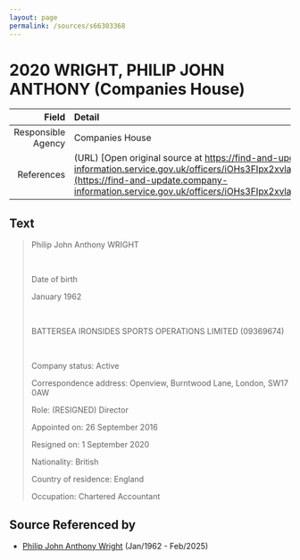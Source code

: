```yaml
---
layout: page
permalink: /sources/s66303368
---
```


# 2020 WRIGHT, PHILIP JOHN ANTHONY (Companies House)

Field | Detail
---:|:---
Responsible Agency | Companies House
References | (URL) [Open original source at https://find-and-update.company-information.service.gov.uk/officers/iOHs3FIpx2xvlaqPLwc1o2Ab7UI/appointments](https://find-and-update.company-information.service.gov.uk/officers/iOHs3FIpx2xvlaqPLwc1o2Ab7UI/appointments)

## Text

> Philip John Anthony WRIGHT
>
> <br/>
>
> Date of birth
>
> January 1962
>
> <br/>
>
> BATTERSEA IRONSIDES SPORTS OPERATIONS LIMITED (09369674)
>
> <br/>
>
> Company status: Active
>
> Correspondence address: Openview, Burntwood Lane, London, SW17 0AW
>
> Role: (RESIGNED) Director
>
> Appointed on: 26 September 2016
>
> Resigned on: 1 September 2020
>
> Nationality: British
>
> Country of residence: England
>
> Occupation: Chartered Accountant
>

## Source Referenced by

* [Philip John Anthony Wright](../people/@66352546@-philip-john-anthony-wright-b1962-1-d2025-2.md) (Jan/1962 - Feb/2025)
